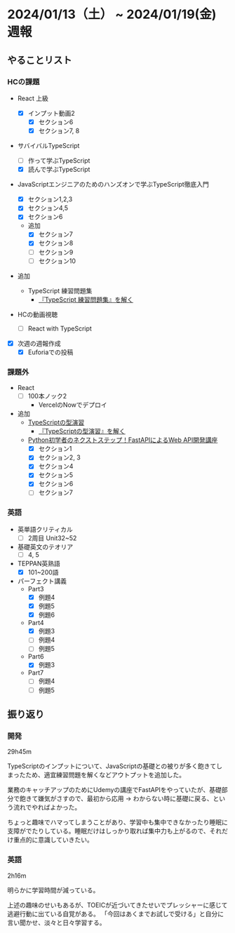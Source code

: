# 2024/01/13（土） ~ 2024/01/19(金) 週報

## やることリスト

### HCの課題

- React 上級
  - [x] インプット動画2
    - [x] セクション6
    - [x] セクション7, 8

- サバイバルTypeScript
  - [ ] 作って学ぶTypeScript
  - [x] 読んで学ぶTypeScript

- JavaScriptエンジニアのためのハンズオンで学ぶTypeScript徹底入門
  - [x] セクション1,2,3
  - [x] セクション4,5
  - [x] セクション6
  - 追加
    - [x] セクション7
    - [x] セクション8
    - [ ] セクション9
    - [ ] セクション10
  
- 追加
  - TypeScript 練習問題集
    - [『TypeScript 練習問題集』を解く](https://zenn.dev/wsigma21/scraps/1b44959c0d813f)

- HCの動画視聴
  - [ ] React with TypeScript

- [x] 次週の週報作成
  - [x] Euforiaでの投稿

### 課題外

- React
  - [ ] 100本ノック2
    - VercelのNowでデプロイ

- 追加
  - [TypeScriptの型演習](https://qiita.com/uhyo/items/e4f54ef3b87afdd65546)
    - [『TypeScriptの型演習』を解く](https://zenn.dev/wsigma21/scraps/ed6a5c5022c0e3)
  - [Python初学者のネクストステップ！FastAPIによるWeb API開発講座](https://www.udemy.com/course/python-fastapi/)
    - [x] セクション1
    - [x] セクション2, 3
    - [x] セクション4
    - [x] セクション5
    - [x] セクション6
    - [ ] セクション7

### 英語

- 英単語クリティカル
  - [ ] 2周目 Unit32~52

- 基礎英文のテオリア
  - [ ] 4, 5

- TEPPAN英熟語
  - [x] 101~200語

- パーフェクト講義
  - Part3
    - [x] 例題4
    - [x] 例題5
    - [x] 例題6
  - Part4
    - [x] 例題3
    - [ ] 例題4
    - [ ] 例題5
  - Part6
    - [x] 例題3
  - Part7
    - [ ] 例題4
    - [ ] 例題5

## 振り返り

### 開発

29h45m

TypeScriptのインプットについて、JavaScriptの基礎との被りが多く飽きてしまったため、適宜練習問題を解くなどアウトプットを追加した。

業務のキャッチアップのためにUdemyの講座でFastAPIをやっていたが、基礎部分で飽きて嫌気がさすので、最初から応用 -> わからない時に基礎に戻る、という流れでやればよかった。

ちょっと趣味でハマってしまうことがあり、学習中も集中できなかったり睡眠に支障がでたりしている。睡眠だけはしっかり取れば集中力も上がるので、それだけ重点的に意識していきたい。

### 英語

2h16m

明らかに学習時間が減っている。

上述の趣味のせいもあるが、TOEICが近づいてきたせいでプレッシャーに感じて逃避行動に出ている自覚がある。
「今回はあくまでお試しで受ける」と自分に言い聞かせ、淡々と日々学習する。
